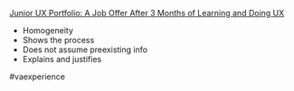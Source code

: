 [Junior UX Portfolio: A Job Offer After 3 Months of Learning and Doing UX](https://www.youtube.com/watch?v=4Y_iQSRUG7A&ab_channel=vaexperience)
- Homogeneity
- Shows the process
- Does not assume preexisting info
- Explains and justifies

#vaexperience

